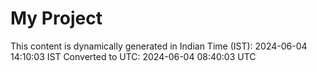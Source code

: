 # My Project

This content is dynamically generated in Indian Time (IST): 2024-06-04 14:10:03 IST
Converted to UTC: 2024-06-04 08:40:03 UTC

